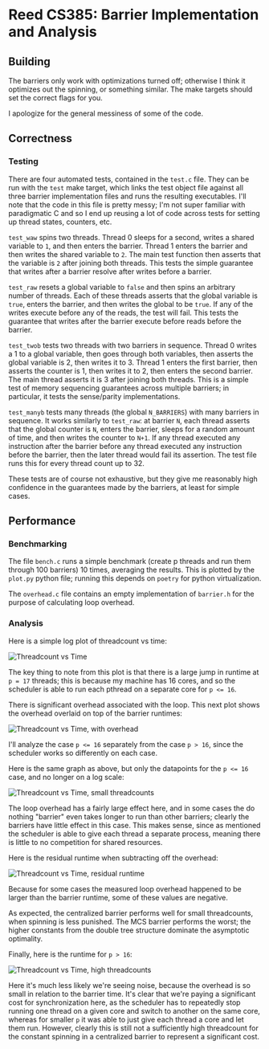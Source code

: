 # Reed CS385: Barrier Implementation and Analysis

## Building

The barriers only work with optimizations turned off; otherwise I think it
optimizes out the spinning, or something similar. The make targets should set
the correct flags for you.

I apologize for the general messiness of some of the code.

## Correctness

### Testing

There are four automated tests, contained in the `test.c` file. They can be run
with the `test` make target, which links the test object file against all three
barrier implementation files and runs the resulting executables. I'll note that
the code in this file is pretty messy; I'm not super familiar with paradigmatic
C and so I end up reusing a lot of code across tests for setting up thread
states, counters, etc.

`test_waw` spins two threads. Thread 0 sleeps for a second, writes a shared
variable to `1`, and then enters the barrier. Thread 1 enters the barrier and
then writes the shared variable to `2`. The main test function then asserts that
the variable is `2` after joining both threads. This tests the simple guarantee
that writes after a barrier resolve after writes before a barrier.

`test_raw` resets a global variable to `false` and then spins an arbitrary
number of threads. Each of these threads asserts that the global variable is
`true`, enters the barrier, and then writes the global to be `true`. If any of
the writes execute before any of the reads, the test will fail. This tests the
guarantee that writes after the barrier execute before reads before the barrier.

`test_twob` tests two threads with two barriers in sequence. Thread 0 writes a 1
to a global variable, then goes through both variables, then asserts the global
variable is 2, then writes it to 3. Thread 1 enters the first barrier, then
asserts the counter is 1, then writes it to 2, then enters the second barrier.
The main thread asserts it is 3 after joining both threads. This is a simple
test of memory sequencing guarantees across multiple barriers; in particular, it
tests the sense/parity implementations.

`test_manyb` tests many threads (the global `N_BARRIERS`) with many barriers in
sequence. It works similarly to `test_raw`: at barrier `N`, each thread asserts
that the global counter is `N`, enters the barrier, sleeps for a random amount
of time, and then writes the counter to `N+1`. If any thread executed any
instruction after the barrier before any thread executed any instruction before
the barrier, then the later thread would fail its assertion. The test file runs
this for every thread count up to 32.

These tests are of course not exhaustive, but they give me reasonably high
confidence in the guarantees made by the barriers, at least for simple cases.

## Performance

### Benchmarking

The file `bench.c` runs a simple benchmark (create p threads and run them
through 100 barriers) 10 times, averaging the results. This is plotted by the
`plot.py` python file; running this depends on `poetry` for python
virtualization.

The `overhead.c` file contains an empty implementation of `barrier.h` for the
purpose of calculating loop overhead.

### Analysis

Here is a simple log plot of threadcount vs time:

![Threadcount vs Time](plots/bench.png)

The key thing to note from this plot is that there is a large jump in runtime at
`p = 17` threads; this is because my machine has 16 cores, and so the scheduler is
able to run each pthread on a separate core for `p <= 16`.

There is significant overhead associated with the loop. This next plot shows the
overhead overlaid on top of the barrier runtimes:

![Threadcount vs Time, with overhead](plots/bench-with-overhead.png)

I'll analyze the case `p <= 16` separately from the case `p > 16`, since the
scheduler works so differently on each case.

Here is the same graph as above, but only the datapoints for the `p <= 16` case,
and no longer on a log scale:

![Threadcount vs Time, small threadcounts](plots/bench-small.png)

The loop overhead has a fairly large effect here, and in some cases the do
nothing "barrier" even takes longer to run than other barriers; clearly the
barriers have little effect in this case. This makes sense, since as
mentioned the scheduler is able to give each thread a separate process,
meaning there is little to no competition for shared resources.

Here is the residual runtime when subtracting off the overhead:

![Threadcount vs Time, residual runtime](plots/bench-residuals.png)

Because for some cases the measured loop overhead happened to be larger than the barrier runtime, some of these values are negative.

As expected, the centralized barrier performs well for small
threadcounts, when spinning is less punished. The MCS barrier performs the
worst; the higher constants from the double tree structure dominate the
asymptotic optimality.

Finally, here is the runtime for `p > 16`:

![Threadcount vs Time, high threadcounts](plots/bench-large.png)

Here it's much less likely we're seeing noise, because the overhead is so small
in relation to the barrier time. It's clear that we're paying a significant cost
for synchronization here, as the scheduler has to repeatedly stop running one
thread on a given core and switch to another on the same core, whereas for
smaller `p` it was able to just give each thread a core and let them run.
However, clearly this is still not a sufficiently high threadcount for the
constant spinning in a centralized barrier to represent a significant cost.
